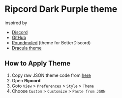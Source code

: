 # Ripcord Dark Purple theme
inspired by
- [Discord](https://discord.com/app)
- [GitHub](https://github.com/)
- [Roundmoled](https://betterdiscord.app/theme/Roundmoled) (theme for BetterDiscord)
- [Dracula theme](https://draculatheme.com/ripcord)

## How to Apply Theme
1. Copy raw JSON theme code from [here](https://github.com/cool-dev-code/ripcord-discord-dark/blob/main/theme.JSON)
2. Open **Ripcord**
3. Goto `View` > `Preferences` > `Style` > `Theme`
4. Choose `Custom` > `Customize` > `Paste from JSON`
